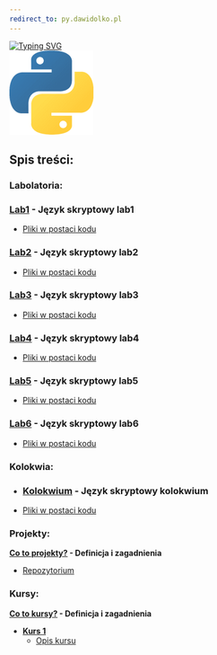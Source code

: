 ```yaml
---
redirect_to: py.dawidolko.pl
---
```


[![Typing SVG](https://readme-typing-svg.herokuapp.com?font=Fira+Code&weight=500&size=40&pause=1000&color=000000&width=600&height=100&lines=J%C4%99zyk+Python)](https://github.com/dawidolko/Programming-Python)
<br>![PYTHON](python.png)

## Spis treści:

### Labolatoria:
### [Lab1](LAB01) - Język skryptowy lab1
- [Pliki w postaci kodu](https://github.com/dawidolko/Programming-Python/blob/main/LAB01/main.py)<br>

### [Lab2](LAB02) - Język skryptowy lab2
- [Pliki w postaci kodu](https://github.com/dawidolko/Programming-Python/blob/main/LAB02/main.py)<br>

### [Lab3](LAB03) - Język skryptowy lab3
- [Pliki w postaci kodu](https://github.com/dawidolko/Programming-Python/blob/main/LAB03/main.py)<br>

### [Lab4](LAB04) - Język skryptowy lab4
- [Pliki w postaci kodu](https://github.com/dawidolko/Programming-Python/blob/main/LAB04/main.py)<br>

### [Lab5](LAB05) - Język skryptowy lab5
- [Pliki w postaci kodu](https://github.com/dawidolko/Programming-Python/blob/main/LAB05/main.py)<br>

### [Lab6](LAB06) - Język skryptowy lab6
- [Pliki w postaci kodu](https://github.com/dawidolko/Programming-Python/blob/main/LAB06/main.py)<br>

### Kolokwia: 
- ### [Kolokwium](KOLOKWIUM) - Język skryptowy kolokwium 
- [Pliki w postaci kodu](https://github.com/dawidolko/Programming-Python/blob/main/KOLOKWIUM)<br>

### Projekty:
**[Co to projekty?](projects/README.md) - Definicja i zagadnienia**
 - [Repozytorium](https://github.com/dawidolko/Programming-Python/tree/main/projects)


### Kursy:

**[Co to kursy?](Courses/README.md) - Definicja i zagadnienia**
- **[Kurs 1](https://github.com/dawidolko/Programming-Python/tree/main/Courses/Course1)**
  - [Opis kursu](Courses/Course1/README.md)

